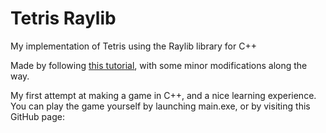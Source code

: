 # Tetris Raylib

My implementation of Tetris using the Raylib library for C++

Made by following [this tutorial](https://www.youtube.com/watch?v=wVYKG_ch4yM&list=PLwR6ZGPvjVOSRywn9VCQ3yrRVruxzzuo9&index=1), with some minor modifications along the way.

My first attempt at making a game in C++, and a nice learning experience. You can play the game yourself by launching main.exe, or by visiting this GitHub page:

